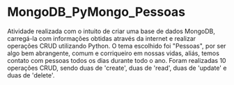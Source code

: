 # MongoDB_PyMongo_Pessoas
Atividade realizada com o intuito de criar uma base de dados MongoDB, carregá-la com informações obtidas através da internet e realizar operações CRUD utilizando Python.
O tema escolhido foi "Pessoas", por ser algo bem abrangente, comum e corriqueiro em nossas vidas, aliás, temos contato com pessoas todos os dias durante todo o ano.
Foram realizadas 10 operações CRUD, sendo duas de 'create', duas de 'read', duas de 'update' e duas de 'delete'.
